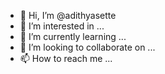 - 👋 Hi, I’m @adithyasette
- 👀 I’m interested in ...
- 🌱 I’m currently learning ...
- 💞️ I’m looking to collaborate on ...
- 📫 How to reach me ...

<!---
adithyasette/adithyasette is a ✨ special ✨ repository because its `README.md` (this file) appears on your GitHub profile.
You can click the Preview link to take a look at your changes.
--->

